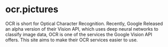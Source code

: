 # ocr.pictures

OCR is short for Optical Character Recognition. Recently, Google Released an alpha version of their Vision API, which uses deep neural networks to classify image data, OCR is one of the services the Google Vision API offers. This site aims to make their OCR services easier to use.


